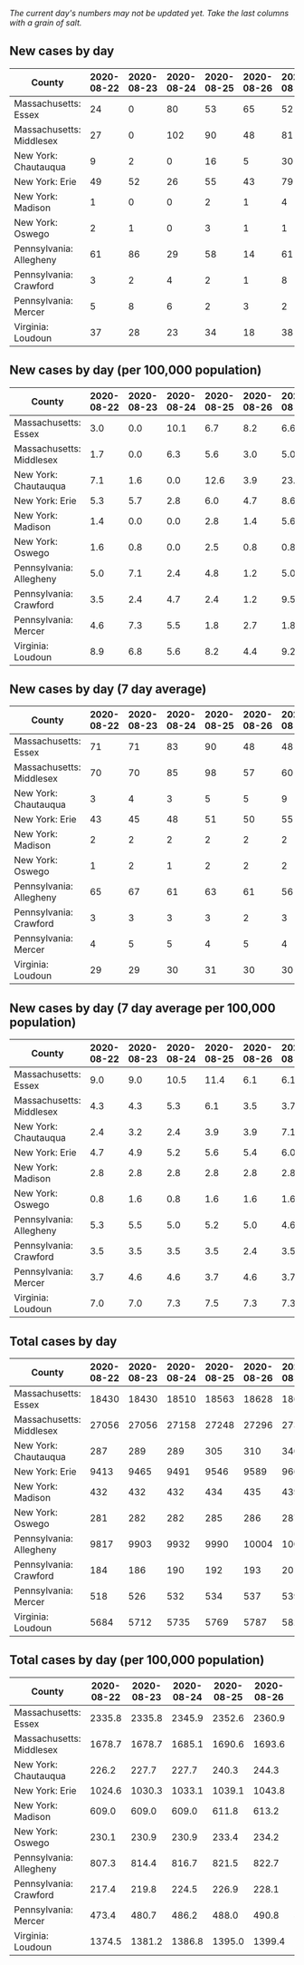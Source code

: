 _The current day's numbers may not be updated yet. Take the last columns with a grain of salt._
## New cases by day

| County | 2020-08-22 | 2020-08-23 | 2020-08-24 | 2020-08-25 | 2020-08-26 | 2020-08-27 | 2020-08-28 |
| --- | --- | --- | --- | --- | --- | --- | --- |
| Massachusetts: Essex | 24 | 0 | 80 | 53 | 65 | 52 |  |
| Massachusetts: Middlesex | 27 | 0 | 102 | 90 | 48 | 81 |  |
| New York: Chautauqua | 9 | 2 | 0 | 16 | 5 | 30 |  |
| New York: Erie | 49 | 52 | 26 | 55 | 43 | 79 |  |
| New York: Madison | 1 | 0 | 0 | 2 | 1 | 4 |  |
| New York: Oswego | 2 | 1 | 0 | 3 | 1 | 1 |  |
| Pennsylvania: Allegheny | 61 | 86 | 29 | 58 | 14 | 61 |  |
| Pennsylvania: Crawford | 3 | 2 | 4 | 2 | 1 | 8 |  |
| Pennsylvania: Mercer | 5 | 8 | 6 | 2 | 3 | 2 |  |
| Virginia: Loudoun | 37 | 28 | 23 | 34 | 18 | 38 |  |

## New cases by day (per 100,000 population)

| County | 2020-08-22 | 2020-08-23 | 2020-08-24 | 2020-08-25 | 2020-08-26 | 2020-08-27 | 2020-08-28 |
| --- | --- | --- | --- | --- | --- | --- | --- |
| Massachusetts: Essex | 3.0 | 0.0 | 10.1 | 6.7 | 8.2 | 6.6 |  |
| Massachusetts: Middlesex | 1.7 | 0.0 | 6.3 | 5.6 | 3.0 | 5.0 |  |
| New York: Chautauqua | 7.1 | 1.6 | 0.0 | 12.6 | 3.9 | 23.6 |  |
| New York: Erie | 5.3 | 5.7 | 2.8 | 6.0 | 4.7 | 8.6 |  |
| New York: Madison | 1.4 | 0.0 | 0.0 | 2.8 | 1.4 | 5.6 |  |
| New York: Oswego | 1.6 | 0.8 | 0.0 | 2.5 | 0.8 | 0.8 |  |
| Pennsylvania: Allegheny | 5.0 | 7.1 | 2.4 | 4.8 | 1.2 | 5.0 |  |
| Pennsylvania: Crawford | 3.5 | 2.4 | 4.7 | 2.4 | 1.2 | 9.5 |  |
| Pennsylvania: Mercer | 4.6 | 7.3 | 5.5 | 1.8 | 2.7 | 1.8 |  |
| Virginia: Loudoun | 8.9 | 6.8 | 5.6 | 8.2 | 4.4 | 9.2 |  |

## New cases by day (7 day average)

| County | 2020-08-22 | 2020-08-23 | 2020-08-24 | 2020-08-25 | 2020-08-26 | 2020-08-27 | 2020-08-28 |
| --- | --- | --- | --- | --- | --- | --- | --- |
| Massachusetts: Essex | 71 | 71 | 83 | 90 | 48 | 48 |  |
| Massachusetts: Middlesex | 70 | 70 | 85 | 98 | 57 | 60 |  |
| New York: Chautauqua | 3 | 4 | 3 | 5 | 5 | 9 |  |
| New York: Erie | 43 | 45 | 48 | 51 | 50 | 55 |  |
| New York: Madison | 2 | 2 | 2 | 2 | 2 | 2 |  |
| New York: Oswego | 1 | 2 | 1 | 2 | 2 | 2 |  |
| Pennsylvania: Allegheny | 65 | 67 | 61 | 63 | 61 | 56 |  |
| Pennsylvania: Crawford | 3 | 3 | 3 | 3 | 2 | 3 |  |
| Pennsylvania: Mercer | 4 | 5 | 5 | 4 | 5 | 4 |  |
| Virginia: Loudoun | 29 | 29 | 30 | 31 | 30 | 30 |  |

## New cases by day (7 day average per 100,000 population)

| County | 2020-08-22 | 2020-08-23 | 2020-08-24 | 2020-08-25 | 2020-08-26 | 2020-08-27 | 2020-08-28 |
| --- | --- | --- | --- | --- | --- | --- | --- |
| Massachusetts: Essex | 9.0 | 9.0 | 10.5 | 11.4 | 6.1 | 6.1 |  |
| Massachusetts: Middlesex | 4.3 | 4.3 | 5.3 | 6.1 | 3.5 | 3.7 |  |
| New York: Chautauqua | 2.4 | 3.2 | 2.4 | 3.9 | 3.9 | 7.1 |  |
| New York: Erie | 4.7 | 4.9 | 5.2 | 5.6 | 5.4 | 6.0 |  |
| New York: Madison | 2.8 | 2.8 | 2.8 | 2.8 | 2.8 | 2.8 |  |
| New York: Oswego | 0.8 | 1.6 | 0.8 | 1.6 | 1.6 | 1.6 |  |
| Pennsylvania: Allegheny | 5.3 | 5.5 | 5.0 | 5.2 | 5.0 | 4.6 |  |
| Pennsylvania: Crawford | 3.5 | 3.5 | 3.5 | 3.5 | 2.4 | 3.5 |  |
| Pennsylvania: Mercer | 3.7 | 4.6 | 4.6 | 3.7 | 4.6 | 3.7 |  |
| Virginia: Loudoun | 7.0 | 7.0 | 7.3 | 7.5 | 7.3 | 7.3 |  |

## Total cases by day

| County | 2020-08-22 | 2020-08-23 | 2020-08-24 | 2020-08-25 | 2020-08-26 | 2020-08-27 | 2020-08-28 |
| --- | --- | --- | --- | --- | --- | --- | --- |
| Massachusetts: Essex | 18430 | 18430 | 18510 | 18563 | 18628 | 18680 |  |
| Massachusetts: Middlesex | 27056 | 27056 | 27158 | 27248 | 27296 | 27377 |  |
| New York: Chautauqua | 287 | 289 | 289 | 305 | 310 | 340 |  |
| New York: Erie | 9413 | 9465 | 9491 | 9546 | 9589 | 9668 |  |
| New York: Madison | 432 | 432 | 432 | 434 | 435 | 439 |  |
| New York: Oswego | 281 | 282 | 282 | 285 | 286 | 287 |  |
| Pennsylvania: Allegheny | 9817 | 9903 | 9932 | 9990 | 10004 | 10065 |  |
| Pennsylvania: Crawford | 184 | 186 | 190 | 192 | 193 | 201 |  |
| Pennsylvania: Mercer | 518 | 526 | 532 | 534 | 537 | 539 |  |
| Virginia: Loudoun | 5684 | 5712 | 5735 | 5769 | 5787 | 5825 |  |

## Total cases by day (per 100,000 population)

| County | 2020-08-22 | 2020-08-23 | 2020-08-24 | 2020-08-25 | 2020-08-26 | 2020-08-27 | 2020-08-28 |
| --- | --- | --- | --- | --- | --- | --- | --- |
| Massachusetts: Essex | 2335.8 | 2335.8 | 2345.9 | 2352.6 | 2360.9 | 2367.5 |  |
| Massachusetts: Middlesex | 1678.7 | 1678.7 | 1685.1 | 1690.6 | 1693.6 | 1698.6 |  |
| New York: Chautauqua | 226.2 | 227.7 | 227.7 | 240.3 | 244.3 | 267.9 |  |
| New York: Erie | 1024.6 | 1030.3 | 1033.1 | 1039.1 | 1043.8 | 1052.4 |  |
| New York: Madison | 609.0 | 609.0 | 609.0 | 611.8 | 613.2 | 618.8 |  |
| New York: Oswego | 230.1 | 230.9 | 230.9 | 233.4 | 234.2 | 235.0 |  |
| Pennsylvania: Allegheny | 807.3 | 814.4 | 816.7 | 821.5 | 822.7 | 827.7 |  |
| Pennsylvania: Crawford | 217.4 | 219.8 | 224.5 | 226.9 | 228.1 | 237.5 |  |
| Pennsylvania: Mercer | 473.4 | 480.7 | 486.2 | 488.0 | 490.8 | 492.6 |  |
| Virginia: Loudoun | 1374.5 | 1381.2 | 1386.8 | 1395.0 | 1399.4 | 1408.6 |  |
